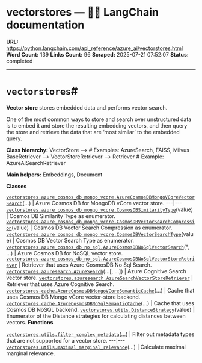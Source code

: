 # vectorstores — 🦜🔗 LangChain  documentation

**URL:** https://python.langchain.com/api_reference/azure_ai/vectorstores.html
**Word Count:** 139
**Links Count:** 96
**Scraped:** 2025-07-21 07:52:07
**Status:** completed

---

# `vectorstores`\#

**Vector store** stores embedded data and performs vector search.

One of the most common ways to store and search over unstructured data is to embed it and store the resulting embedding vectors, and then query the store and retrieve the data that are ‘most similar’ to the embedded query.

**Class hierarchy:**               VectorStore --> <name>  # Examples: AzureSearch, FAISS, Milvus          BaseRetriever --> VectorStoreRetriever --> <name>Retriever  # Example: AzureAISearchRetriever     

**Main helpers:**               Embeddings, Document     

**Classes**

[`vectorstores.azure_cosmos_db_mongo_vcore.AzureCosmosDBMongoVCoreVectorSearch`](https://python.langchain.com/api_reference/azure_ai/vectorstores/langchain_azure_ai.vectorstores.azure_cosmos_db_mongo_vcore.AzureCosmosDBMongoVCoreVectorSearch.html#langchain_azure_ai.vectorstores.azure_cosmos_db_mongo_vcore.AzureCosmosDBMongoVCoreVectorSearch "langchain_azure_ai.vectorstores.azure_cosmos_db_mongo_vcore.AzureCosmosDBMongoVCoreVectorSearch")\(...\) | Azure Cosmos DB for MongoDB vCore vector store.   ---|---   [`vectorstores.azure_cosmos_db_mongo_vcore.CosmosDBSimilarityType`](https://python.langchain.com/api_reference/azure_ai/vectorstores/langchain_azure_ai.vectorstores.azure_cosmos_db_mongo_vcore.CosmosDBSimilarityType.html#langchain_azure_ai.vectorstores.azure_cosmos_db_mongo_vcore.CosmosDBSimilarityType "langchain_azure_ai.vectorstores.azure_cosmos_db_mongo_vcore.CosmosDBSimilarityType")\(value\) | Cosmos DB Similarity Type as enumerator.   [`vectorstores.azure_cosmos_db_mongo_vcore.CosmosDBVectorSearchCompression`](https://python.langchain.com/api_reference/azure_ai/vectorstores/langchain_azure_ai.vectorstores.azure_cosmos_db_mongo_vcore.CosmosDBVectorSearchCompression.html#langchain_azure_ai.vectorstores.azure_cosmos_db_mongo_vcore.CosmosDBVectorSearchCompression "langchain_azure_ai.vectorstores.azure_cosmos_db_mongo_vcore.CosmosDBVectorSearchCompression")\(value\) | Cosmos DB Vector Search Compression as enumerator.   [`vectorstores.azure_cosmos_db_mongo_vcore.CosmosDBVectorSearchType`](https://python.langchain.com/api_reference/azure_ai/vectorstores/langchain_azure_ai.vectorstores.azure_cosmos_db_mongo_vcore.CosmosDBVectorSearchType.html#langchain_azure_ai.vectorstores.azure_cosmos_db_mongo_vcore.CosmosDBVectorSearchType "langchain_azure_ai.vectorstores.azure_cosmos_db_mongo_vcore.CosmosDBVectorSearchType")\(value\) | Cosmos DB Vector Search Type as enumerator.   [`vectorstores.azure_cosmos_db_no_sql.AzureCosmosDBNoSqlVectorSearch`](https://python.langchain.com/api_reference/azure_ai/vectorstores/langchain_azure_ai.vectorstores.azure_cosmos_db_no_sql.AzureCosmosDBNoSqlVectorSearch.html#langchain_azure_ai.vectorstores.azure_cosmos_db_no_sql.AzureCosmosDBNoSqlVectorSearch "langchain_azure_ai.vectorstores.azure_cosmos_db_no_sql.AzureCosmosDBNoSqlVectorSearch")\(\*, ...\) | Azure Cosmos DB for NoSQL vector store.   [`vectorstores.azure_cosmos_db_no_sql.AzureCosmosDBNoSqlVectorStoreRetriever`](https://python.langchain.com/api_reference/azure_ai/vectorstores/langchain_azure_ai.vectorstores.azure_cosmos_db_no_sql.AzureCosmosDBNoSqlVectorStoreRetriever.html#langchain_azure_ai.vectorstores.azure_cosmos_db_no_sql.AzureCosmosDBNoSqlVectorStoreRetriever "langchain_azure_ai.vectorstores.azure_cosmos_db_no_sql.AzureCosmosDBNoSqlVectorStoreRetriever") | Retriever that uses Azure CosmosDB No Sql Search.   [`vectorstores.azuresearch.AzureSearch`](https://python.langchain.com/api_reference/azure_ai/vectorstores/langchain_azure_ai.vectorstores.azuresearch.AzureSearch.html#langchain_azure_ai.vectorstores.azuresearch.AzureSearch "langchain_azure_ai.vectorstores.azuresearch.AzureSearch")\(...\[, ...\]\) | Azure Cognitive Search vector store.   [`vectorstores.azuresearch.AzureSearchVectorStoreRetriever`](https://python.langchain.com/api_reference/azure_ai/vectorstores/langchain_azure_ai.vectorstores.azuresearch.AzureSearchVectorStoreRetriever.html#langchain_azure_ai.vectorstores.azuresearch.AzureSearchVectorStoreRetriever "langchain_azure_ai.vectorstores.azuresearch.AzureSearchVectorStoreRetriever") | Retriever that uses Azure Cognitive Search.   [`vectorstores.cache.AzureCosmosDBMongoVCoreSemanticCache`](https://python.langchain.com/api_reference/azure_ai/vectorstores/langchain_azure_ai.vectorstores.cache.AzureCosmosDBMongoVCoreSemanticCache.html#langchain_azure_ai.vectorstores.cache.AzureCosmosDBMongoVCoreSemanticCache "langchain_azure_ai.vectorstores.cache.AzureCosmosDBMongoVCoreSemanticCache")\(...\) | Cache that uses Cosmos DB Mongo vCore vector-store backend.   [`vectorstores.cache.AzureCosmosDBNoSqlSemanticCache`](https://python.langchain.com/api_reference/azure_ai/vectorstores/langchain_azure_ai.vectorstores.cache.AzureCosmosDBNoSqlSemanticCache.html#langchain_azure_ai.vectorstores.cache.AzureCosmosDBNoSqlSemanticCache "langchain_azure_ai.vectorstores.cache.AzureCosmosDBNoSqlSemanticCache")\(...\) | Cache that uses Cosmos DB NoSQL backend.   [`vectorstores.utils.DistanceStrategy`](https://python.langchain.com/api_reference/azure_ai/vectorstores/langchain_azure_ai.vectorstores.utils.DistanceStrategy.html#langchain_azure_ai.vectorstores.utils.DistanceStrategy "langchain_azure_ai.vectorstores.utils.DistanceStrategy")\(value\) | Enumerator of the Distance strategies for calculating distances between vectors.      **Functions**

[`vectorstores.utils.filter_complex_metadata`](https://python.langchain.com/api_reference/azure_ai/vectorstores/langchain_azure_ai.vectorstores.utils.filter_complex_metadata.html#langchain_azure_ai.vectorstores.utils.filter_complex_metadata "langchain_azure_ai.vectorstores.utils.filter_complex_metadata")\(...\) | Filter out metadata types that are not supported for a vector store.   ---|---   [`vectorstores.utils.maximal_marginal_relevance`](https://python.langchain.com/api_reference/azure_ai/vectorstores/langchain_azure_ai.vectorstores.utils.maximal_marginal_relevance.html#langchain_azure_ai.vectorstores.utils.maximal_marginal_relevance "langchain_azure_ai.vectorstores.utils.maximal_marginal_relevance")\(...\) | Calculate maximal marginal relevance.